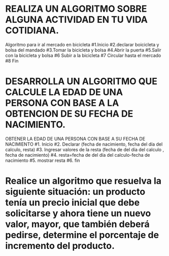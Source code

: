 # REALIZA UN ALGORITMO SOBRE ALGUNA ACTIVIDAD EN TU VIDA COTIDIANA.
Algoritmo para ir al mercado en bicicleta
#1.Inicio
#2.declarar boicicleta y bolsa del mandado
#3.Tomar la bicicleta y bolsa
#4.Abrir la puerta
#5.Salir con la bicicleta y bolsa
#6 Subir a la bicicleta
#7 Circular hasta el mercado
#8 Fin

# DESARROLLA UN ALGORITMO QUE CALCULE LA EDAD DE UNA PERSONA CON BASE A LA OBTENCION DE SU FECHA DE NACIMIENTO.
OBTENER LA EDAD DE UNA PERSONA CON BASE A SU FECHA DE NACIMIENTO
#1. Inicio
#2. Declarar (fecha de nacimiento, fecha del día del calculo, resta)
#3. Ingresar valores de la resta (fecha de del día del calculo , fecha de nacimiento)
#4. resta=fecha de del día del calculo-fecha de nacimiento
#5. mostrar resta
#6. fin

# Realice un algoritmo que resuelva la siguiente situación: un producto tenía un precio inicial que debe solicitarse y ahora tiene un nuevo valor, mayor, que también deberá pedirse, determine el porcentaje de incremento del producto. 
